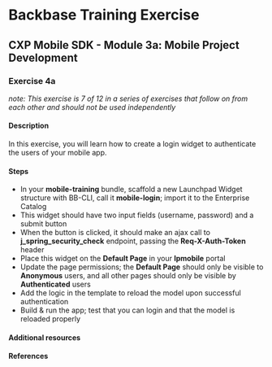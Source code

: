 # Backbase Training Exercise

## CXP Mobile SDK - Module 3a: Mobile Project Development

### Exercise 4a

_note: This exercise is 7 of 12 in a series of exercises that follow on from each other and should not be used independently_

#### Description

In this exercise, you will learn how to create a login widget to authenticate the users of your mobile app.

#### Steps

 - In your **mobile-training** bundle, scaffold a new Launchpad Widget structure with BB-CLI, call it **mobile-login**; import it to the Enterprise Catalog
 - This widget should have two input fields (username, password) and a submit button
 - When the button is clicked, it should make an ajax call to **j_spring_security_check** endpoint, passing the **Req-X-Auth-Token** header
 - Place this widget on the **Default Page** in your **lpmobile** portal
 - Update the page permissions; the **Default Page** should only be visible to **Anonymous** users, and all other pages should only be visible by **Authenticated** users
 - Add the logic in the template to reload the model upon successful authentication
 - Build & run the app; test that you can login and that the model is reloaded properly

#### Additional resources

#### References

